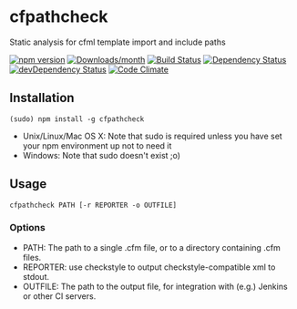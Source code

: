 # cfpathcheck

Static analysis for cfml template import and include paths

[![npm version](https://img.shields.io/npm/v/cfpathcheck.svg)](https://www.npmjs.com/package/cfpathcheck)
[![Downloads/month](https://img.shields.io/npm/dm/cfpathcheck.svg)](https://www.npmjs.com/package/cfpathcheck)
[![Build Status](https://travis-ci.org/timbeadle/cfpathcheck.svg?branch=master)](https://travis-ci.org/timbeadle/cfpathcheck)
[![Dependency Status](https://david-dm.org/timbeadle/cfpathcheck.svg)](https://david-dm.org/timbeadle/cfpathcheck)
[![devDependency Status](https://david-dm.org/timbeadle/cfpathcheck/dev-status.svg)](https://david-dm.org/timbeadle/cfpathcheck#info=devDependencies)
[![Code Climate](https://codeclimate.com/github/timbeadle/cfpathcheck/badges/gpa.svg)](https://codeclimate.com/github/timbeadle/cfpathcheck)

## Installation

  `(sudo) npm install -g cfpathcheck`

* Unix/Linux/Mac OS X: Note that sudo is required unless you have set your npm environment up not to need it
* Windows: Note that sudo doesn't exist ;o)

## Usage

  `cfpathcheck PATH [-r REPORTER -o OUTFILE]`

### Options

* PATH: The path to a single .cfm file, or to a directory containing .cfm files.
* REPORTER: use checkstyle to output checkstyle-compatible xml to stdout.
* OUTFILE: The path to the output file, for integration with (e.g.) Jenkins or other CI servers.
